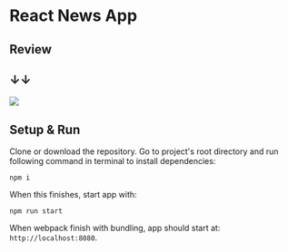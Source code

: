 # React News App

## Review
##   ↓↓

![](https://github.com/simranlotey/react-news-app/blob/master/src/components/Images/demo.png)
## Setup & Run

Clone or download the repository.
Go to project's root directory and run following command in terminal to install dependencies:

`npm i`

When this finishes, start app with:

`npm run start`

When webpack finish with bundling, app should start at: `http://localhost:8080`.

